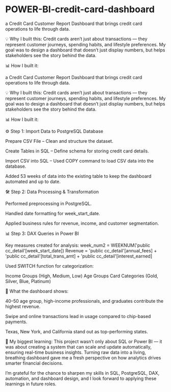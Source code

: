 # POWER-BI-credit-card-dashboard
a Credit Card Customer Report Dashboard that brings credit card operations to life through data.

💡 Why I built this:
Credit cards aren’t just about transactions — they represent customer journeys, spending habits, and lifestyle preferences. My goal was to design a dashboard that doesn’t just display numbers, but helps stakeholders see the story behind the data.

📊 How I built it:

a Credit Card Customer Report Dashboard that brings credit card operations to life through data.

💡 Why I built this:
Credit cards aren’t just about transactions — they represent customer journeys, spending habits, and lifestyle preferences. My goal was to design a dashboard that doesn’t just display numbers, but helps stakeholders see the story behind the data.

📊 How I built it:

⚙️ Step 1: Import Data to PostgreSQL Database

Prepare CSV File – Clean and structure the dataset.

Create Tables in SQL – Define schema for storing credit card details.

Import CSV into SQL – Used COPY command to load CSV data into the database.

Added 53 weeks of data into the existing table to keep the dashboard automated and up to date.

🛠 Step 2: Data Processing & Transformation

Performed preprocessing in PostgreSQL.

Handled date formatting for week_start_date.

Applied business rules for revenue, income, and customer segmentation.

📊 Step 3: DAX Queries in Power BI

Key measures created for analysis:
week_num2 = WEEKNUM('public cc_detail'[week_start_date])
Revenue = 'public cc_detail'[annual_fees] + 'public cc_detail'[total_trans_amt] + 'public cc_detail'[interest_earned]

Used SWITCH function for categorization:

Income Groups (High, Medium, Low)
Age Groups
Card Categories (Gold, Silver, Blue, Platinum)

🌟 What the dashboard shows:

40–50 age group, high-income professionals, and graduates contribute the highest revenue.

Swipe and online transactions lead in usage compared to chip-based payments.

Texas, New York, and California stand out as top-performing states.

🚀 My biggest learning:
This project wasn’t only about SQL or Power BI — it was about creating a system that can scale and update automatically, ensuring real-time business insights. Turning raw data into a living, breathing dashboard gave me a fresh perspective on how analytics drives smarter financial decisions.

I’m grateful for the chance to sharpen my skills in SQL, PostgreSQL, DAX, automation, and dashboard design, and I look forward to applying these learnings in future roles.

